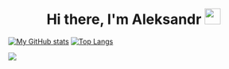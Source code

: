 <h1 align="center">Hi there, I'm Aleksandr</a> 
<img src="https://github.com/blackcater/blackcater/raw/main/images/Hi.gif" height="32"/></h1>

[![My GitHub stats](https://github-readme-stats.vercel.app/api?username=klotzgal&theme=github_dark)](https://github.com/anuraghazra/github-readme-stats)
[![Top Langs](https://github-readme-stats.vercel.app/api/top-langs/?username=klotzgal&layout=compact&theme=github_dark)](https://github.com/anuraghazra/github-readme-stats)

<a href="https://github.com/klotzgal/LinuxMonitoring_v2">
  <img align="center" src="https://github-readme-stats.vercel.app/api/pin/?username=klotzgal&repo=LinuxMonitoring_v2&theme=github_dark" />
</a>

